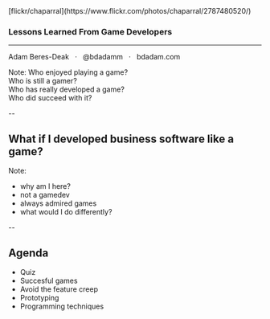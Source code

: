 <!-- .slide: data-background="images/2787480520_47bfb95290_o.jpg" -->
<div class="attribution">[flickr/chaparral](https://www.flickr.com/photos/chaparral/2787480520/)</div>


### Lessons Learned From Game Developers

***

Adam Beres-Deak &nbsp;&nbsp;&middot;&nbsp;&nbsp; @bdadamm &nbsp;&nbsp;&middot;&nbsp;&nbsp; bdadam.com

Note:
Who enjoyed playing a game?  
Who is still a gamer?  
Who has really developed a game?  
Who did succeed with it?

--

## What if I developed business software like a game?

Note:
- why am I here?  
- not a gamedev
- always admired games
- what would I do differently?

--

## Agenda
- Quiz
- Succesful games
- Avoid the feature creep
- Prototyping
- Programming techniques
